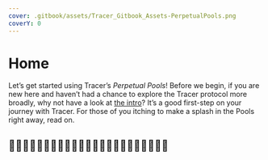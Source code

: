 ```yaml
---
cover: .gitbook/assets/Tracer_Gitbook_Assets-PerpetualPools.png
coverY: 0
---
```


# Home

Let’s get started using Tracer’s _Perpetual Pools_! Before we begin, if you are new here and haven’t had a chance to explore the Tracer protocol more broadly, why not have a look at [the intro](https://app.gitbook.com/o/-MbdsGfc3PEsikGQpmCo/s/bQ0NkgDTHoDTt0kxcfIw/)? It’s a good first-step on your journey with Tracer. For those of you itching to make a splash in the Pools right away, read on.

## 🌊🌊🌊🌊🌊🌊🌊🌊🌊🌊🌊🌊🌊🌊🌊🌊🌊🌊🌊🌊🌊🌊🌊
